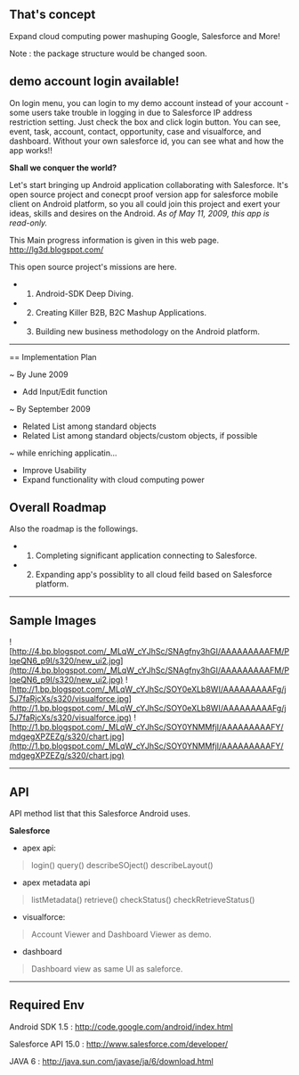 ## That's concept ##
Expand cloud computing power mashuping Google, Salesforce and More!

Note : the package structure would be changed soon.

## **demo account login available!** ##
On login menu, you can login to my demo account instead of your account - some users take trouble in logging in due to Salesforce IP address restriction setting. Just check the box and click login button. You can see, event, task, account, contact, opportunity, case and visualforce, and dashboard. Without your own salesforce id, you can see what and how the app works!!

**Shall we conquer the world?**

Let's start bringing up Android application collaborating with Salesforce.
It's open source project and conecpt proof version app for salesforce mobile client on Android platform, so you all could join this project and exert your ideas, skills and desires on the Android. _As of May 11, 2009, this app is read-only._

This Main progress information is given in this web page.
http://lg3d.blogspot.com/


This open source project's missions are here.

  * 1. Android-SDK Deep Diving.

  * 2. Creating Killer B2B, B2C Mashup Applications.

  * 3. Building new business methodology on the Android platform.


---


== Implementation Plan

~ By June 2009
  * Add Input/Edit function

~ By September 2009
  * Related List among standard objects
  * Related List among standard objects/custom objects, if possible

~ while enriching applicatin...
  * Improve Usability
  * Expand functionality with cloud computing power

## Overall Roadmap ##
Also the roadmap is the followings.

  * 1. Completing significant application connecting to Salesforce.

  * 2. Expanding app's possiblity to all cloud feild based on Salesforce platform.


---


## Sample Images ##

![http://4.bp.blogspot.com/_MLqW_cYJhSc/SNAgfny3hGI/AAAAAAAAAFM/PlqeQN6_p9I/s320/new_ui2.jpg](http://4.bp.blogspot.com/_MLqW_cYJhSc/SNAgfny3hGI/AAAAAAAAAFM/PlqeQN6_p9I/s320/new_ui2.jpg)
![http://1.bp.blogspot.com/_MLqW_cYJhSc/SOY0eXLb8WI/AAAAAAAAAFg/j5J7faRjcXs/s320/visualforce.jpg](http://1.bp.blogspot.com/_MLqW_cYJhSc/SOY0eXLb8WI/AAAAAAAAAFg/j5J7faRjcXs/s320/visualforce.jpg)
![http://1.bp.blogspot.com/_MLqW_cYJhSc/SOY0YNMMfjI/AAAAAAAAAFY/mdgegXPZEZg/s320/chart.jpg](http://1.bp.blogspot.com/_MLqW_cYJhSc/SOY0YNMMfjI/AAAAAAAAAFY/mdgegXPZEZg/s320/chart.jpg)


---


## API ##
API method list that this Salesforce Android uses.

**Salesforce**

  * apex api:
> login()
> query()
> describeSOject()
> describeLayout()

  * apex metadata api
> listMetadata()
> retrieve()
> checkStatus()
> checkRetrieveStatus()

  * visualforce:
> Account Viewer and Dashboard Viewer as demo.

  * dashboard
> Dashboard view as same UI as saleforce.

---


## Required Env ##

Android SDK 1.5 : http://code.google.com/android/index.html

Salesforce API 15.0 : http://www.salesforce.com/developer/

JAVA 6 : http://java.sun.com/javase/ja/6/download.html